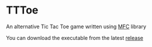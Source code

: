 TTToe
=====

An alternative Tic Tac Toe game written using <a href="http://en.wikipedia.org/wiki/Microsoft_Foundation_Class_Library">MFC</a> library

You can download the executable from the latest <a href="https://github.com/Taranyan/TTToe/releases">release</a>
